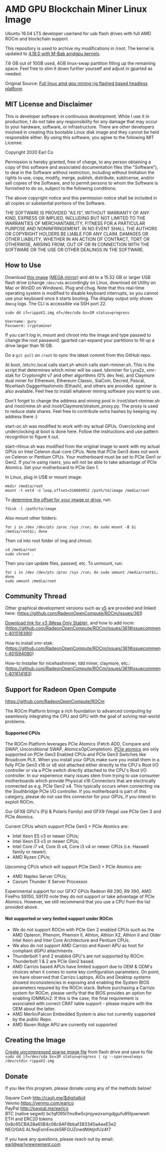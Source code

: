# AMD GPU Blockchain Miner Linux Image
Ubuntu 16.04 LTS developer userland for usb flash drives with full AMD ROCm and blockchain support.

This repository is used to archive my modifications in /root. The kernel is updated to <a href="https://github.com/M-Bab/linux-kernel-amdgpu-binaries">4.18.0 with M-Bab amdgpu kernels</a>.

7.6 GB out of 10GB used, 4GB linux-swap partition filling up the remaining space. Feel free to slim it down further yourself and adjust in gparted as needed.

Original Source: <a href="https://bitcointalk.org/index.php?topic=3023012.msg31099514#msg31099514">Full linux amd gpu mining rig flashed based headless platform</a>

## MIT License and Disclaimer
This is developer software in continuous development. While I use it in production, I do not take any responsibility for any damage that may occur to your hardware, software, or infrastructure. There are other developers involved in creating this bootable Linux disk image and they cannot be held responsible either. By using this software, you agree to the following MIT License:

Copyright 2020 Earl Co

Permission is hereby granted, free of charge, to any person obtaining a copy of this software and associated documentation files (the "Software"), to deal in the Software without restriction, including without limitation the rights to use, copy, modify, merge, publish, distribute, sublicense, and/or sell copies of the Software, and to permit persons to whom the Software is furnished to do so, subject to the following conditions:

The above copyright notice and this permission notice shall be included in all copies or substantial portions of the Software.

THE SOFTWARE IS PROVIDED "AS IS", WITHOUT WARRANTY OF ANY KIND, EXPRESS OR IMPLIED, INCLUDING BUT NOT LIMITED TO THE WARRANTIES OF MERCHANTABILITY, FITNESS FOR A PARTICULAR PURPOSE AND NONINFRINGEMENT. IN NO EVENT SHALL THE AUTHORS OR COPYRIGHT HOLDERS BE LIABLE FOR ANY CLAIM, DAMAGES OR OTHER LIABILITY, WHETHER IN AN ACTION OF CONTRACT, TORT OR OTHERWISE, ARISING FROM, OUT OF OR IN CONNECTION WITH THE SOFTWARE OR THE USE OR OTHER DEALINGS IN THE SOFTWARE.


## How to Use

Download <a href="https://drive.google.com/file/d/1j2H7II7AFZgMdpFmxyNieONtt61P9mDA/view?usp=sharing">this image</a> <a href="https://mega.nz/file/62J1XApA#cxZBAElW8iXadnLaqLYriHabNiY1ZaOwv7AOGKuACKc">(MEGA mirror)</a> and dd to a 15.52 GB or larger USB flash drive (change `/dev/sda` accordingly on Linux, download dd Utility on Mac or WinDD on Windows). Plug and chug. Note that this real-time operating system is modified to disable keyboard interrupts, so you cannot use your keyboard once it starts booting. The display output only shows ```dmesg``` logs. The CLI is accessible via SSH port 22.
```
sudo dd if=rippaV2.img of=/dev/sda bs=1M status=progress
```

```
Username: guru
Password: cryptominer
```
If you can't log in, mount and chroot into the image and type passwd to change the root password.
gparted can expand your partitions to fill up a drive larger than 16 GB.

Do a `git pull` on `/root` to sync the latest commit from this GitHub repo.

At boot, /etc/rc.local calls start.sh which calls start-rtminer.sh. This is the script that determines which miner will be used. tdxminer for Lyra2z, xmr-stak for Cryptonight v7 and other algorithms (0% dev fee), and Claymore dual miner for Ethereum, Ethereum Classic, SiaCoin, Decred, Pascal, NiceHash DaggerHashimoto (Ethash), and others are provided. sgminer is also available. Feel free to install whatever mining software you want to use.

Don't forget to change the address and mining pool in /root/start-rtminer.sh and /root/mine.sh and /root/Claymore/stratum_proxy.py. The proxy is used to reduce stale shares. Feel free to contribute extra hashes by keeping my address there :)

start-oc.sh was modified to work with my actual GPUs. Overclocking and underclocking at boot is done here. Follow the instructions and use pattern recognition to figure it out.

start-rtlinux.sh was modified from the original image to work with my actual GPUs on Intel Celeron dual-core CPUs.
Note that PCIe Gen3 does not work on Celeron or Pentium CPUs. Your motherboard must be set to PCIe Gen1 or Gen2.
If you're using risers, you will not be able to take advantage of PCIe Atomics. Set your motherboard to PCIe Gen 1.

In Linux, plug in USB or mount image:
```
mkdir /media/root
mount -t ext4 -o loop,offset=316669952 /path/to/image /media/root
```
To <a href="https://www.linuxquestions.org/questions/linux-general-1/how-to-mount-img-file-882386/">determine the offset for your image or drive</a>, run:
```
fdisk -l /path/to/image
```
Also mount other folders:
```
for i in /dev /dev/pts /proc /sys /run; do sudo mount -B $i /media/root$i; done
```
Then cd into root folder of img and chroot:
```
cd /media/root
sudo chroot .
```
Then you can update files, passwd, etc. To unmount, run: 
```
for i in /dev /dev/pts /proc /sys /run; do sudo umount /media/root$i; done
sudo umount /media/root
```


## Community Thread

Other graphical development versions such as <a href="https://drive.google.com/file/d/1Ru-3-OVeqPZ54TVk3mn9HtWlQ2VWmxyE/view">v5</a> are provided and linked here:
(https://github.com/RadeonOpenCompute/ROCm/issues/361)

<a href="https://drive.google.com/open?id=1u4Yka0YjRBtyyeHBfkpFpKSCcBCFq8RS">Download link for v3 (Mesa Only Stable)</a>, and how to add rocm:
(https://github.com/RadeonOpenCompute/ROCm/issues/361#issuecomment-401518390)

How to install xmr-stak:
(https://github.com/RadeonOpenCompute/ROCm/issues/361#issuecomment-401594080)

How-to Installer for nicehashminer, tdd miner, claymore, etc.:
(https://github.com/RadeonOpenCompute/ROCm/issues/361#issuecomment-401614183)


## Support for Radeon Open Compute
https://github.com/RadeonOpenCompute/ROCm

The ROCm Platform brings a rich foundation to advanced computing by seamlessly
 integrating the CPU and GPU with the goal of solving real-world problems.


#### Supported CPUs
The ROCm Platform leverages PCIe Atomics (Fetch ADD, Compare and SWAP, 
Unconditional SWAP, AtomicsOpCompletion).
[PCIe atomics](https://github.com/RadeonOpenCompute/RadeonOpenCompute.github.io/blob/master/ROCmPCIeFeatures.md)
are only supported on PCIe Gen3 Enabled CPUs and PCIe Gen3 Switches like
Broadcom PLX. When you install your GPUs make sure you install them in a fully
PCIe Gen3 x16 or x8 slot attached either directly to the CPU's Root I/O 
controller or via a PCIe switch directly attached to the CPU's Root I/O 
controller. In our experience many issues stem from trying to use consumer 
motherboards which provide Physical x16 Connectors that are electrically 
connected as e.g. PCIe Gen2 x4. This typically occurs when connecting via the 
Southbridge PCIe I/O controller. If you motherboard is part of this category,
please do not use this connector for your GPUs, if you intend to exploit ROCm.


Our GFX8 GPU's (Fiji & Polaris Family) and GFX9 (Vega)  use PCIe Gen 3 and PCIe Atomics. 

Current CPUs which support PCIe Gen3 + PCIe Atomics are: 
  * Intel Xeon E5 v3 or newer CPUs; 
  * Intel Xeon E3 v3 or newer CPUs; 
  * Intel Core i7 v4, Core i5 v4, Core i3 v4 or newer CPUs (i.e. Haswell family or newer).
  * AMD Ryzen CPUs;
  
Upcoming CPUs which will support PCIe Gen3 + PCIe Atomics are:
  * AMD Naples Server CPUs; 
  * Cavium Thunder X Server Processor. 

Experimental support for our GFX7 GPUs Radeon R9 290, R9 390, AMD FirePro S9150, S9170 note they do not support or
take advantage of PCIe Atomics. However, we still recommend that you use a CPU
from the list provided above. 


#### Not supported or very limited support under ROCm 
* We do not support ROCm with PCIe Gen 2 enabled CPUs such as the AMD Opteron,
Phenom, Phenom II, Athlon, Athlon X2, Athlon II and Older Intel Xeon and Intel
Core Architecture and Pentium CPUs.  
* We also do not support AMD Carrizo and Kaveri APU as host for compliant dGPU
 attachments.
* Thunderbolt 1 and 2 enabled GPU's are not supported by ROCm. Thunderbolt 1 & 2
are PCIe Gen2 based.
* AMD Carrizo based APUs have limited support due to OEM & ODM's choices when it
comes to some key configuration parameters. On point, we have observed that
Carrizo Laptops, AIOs and Desktop systems showed inconsistencies in exposing and
enabling the System BIOS parameters required by the ROCm stack. Before
purchasing a Carrizo system for ROCm, please verify that the BIOS provides an
option for enabling IOMMUv2. If this is the case, the final requirement is
associated with correct CRAT table support - please inquire with the OEM about 
the latter.
* AMD Merlin/Falcon Embedded System is also not currently supported by the public Repo. 
* AMD Raven Ridge APU are currently not supported


## Creating the Image
<a href="http://dustymabe.com/2012/11/15/create-a-disk-image-without-enough-free-space/">Create uncompressed sparse image file</a> from flash drive and save to file
```sudo dd if=/dev/sda bs=1M status=progress | cp --sparse=always /dev/stdin rippaV2.img```


## Donate

If you like this program, please donate using any of the methods below!


Square Cash	http://cash.me/$digitalkid<br>
Venmo	https://venmo.com/earlco<br>
PayPal	http://paypal.me/earlco<br>
BTC (native segwit)	bc1qf095l7mx8w5cjmjywzxsmgdjgufu95tjuwnewh<br>
ETH and ERC20 tokens	0x8c65CBA28a65B4c08c6AF8bbaf383340aAeeE5e2<br>
NEO/GAS	ALfeqEsmEexzk5RFGUZinedMAtjnfUz4f7<br>


If you have any questions, please reach out by email: earl@earlyrewirement.com
